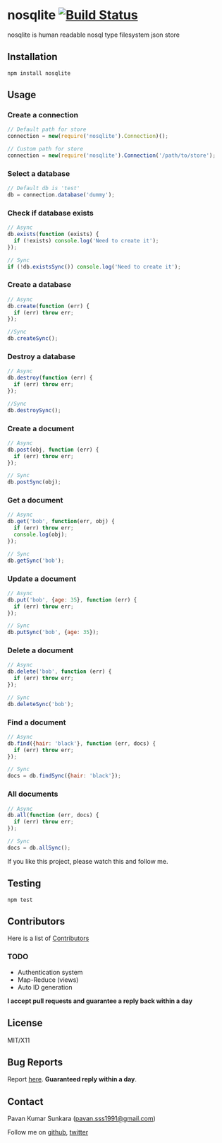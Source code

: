 # nosqlite [![Build Status](https://secure.travis-ci.org/pksunkara/nosqlite.png)](http://travis-ci.org/pksunkara/nosqlite)

nosqlite is human readable nosql type filesystem json store

## Installation
```
npm install nosqlite
```

## Usage

### Create a connection

```js
// Default path for store
connection = new(require('nosqlite').Connection)();

// Custom path for store
connection = new(require('nosqlite').Connection('/path/to/store');
```

### Select a database

```js
// Default db is 'test'
db = connection.database('dummy');
```

### Check if database exists

```js
// Async
db.exists(function (exists) {
  if (!exists) console.log('Need to create it');
});

// Sync
if (!db.existsSync()) console.log('Need to create it');
```

### Create a database

```js
// Async
db.create(function (err) {
  if (err) throw err;
});

//Sync
db.createSync();
```

### Destroy a database

```js
// Async
db.destroy(function (err) {
  if (err) throw err;
});

//Sync
db.destroySync();
```

### Create a document

```js
// Async
db.post(obj, function (err) {
  if (err) throw err;
});

// Sync
db.postSync(obj);
```

### Get a document

```js
// Async
db.get('bob', function(err, obj) {
  if (err) throw err;
  console.log(obj);
});

// Sync
db.getSync('bob');
```

### Update a document

```js
// Async
db.put('bob', {age: 35}, function (err) {
  if (err) throw err;
});

// Sync
db.putSync('bob', {age: 35});
```

### Delete a document

```js
// Async
db.delete('bob', function (err) {
  if (err) throw err;
});

// Sync
db.deleteSync('bob');
```

### Find a document

```js
// Async
db.find({hair: 'black'}, function (err, docs) {
  if (err) throw err;
});

// Sync
docs = db.findSync({hair: 'black'});
```

### All documents

```js
// Async
db.all(function (err, docs) {
  if (err) throw err;
});

// Sync
docs = db.allSync();
```

If you like this project, please watch this and follow me.

## Testing
```
npm test
```

## Contributors
Here is a list of [Contributors](http://github.com/pksunkara/nosqlite/contributors)

### TODO

- Authentication system
- Map-Reduce (views)
- Auto ID generation

__I accept pull requests and guarantee a reply back within a day__

## License
MIT/X11

## Bug Reports
Report [here](http://github.com/pksunkara/nosqlite/issues). __Guaranteed reply within a day__.

## Contact
Pavan Kumar Sunkara (pavan.sss1991@gmail.com)

Follow me on [github](https://github.com/users/follow?target=pksunkara), [twitter](http://twitter.com/pksunkara)

